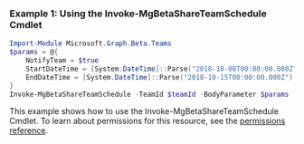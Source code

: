 ### Example 1: Using the Invoke-MgBetaShareTeamSchedule Cmdlet
```powershell
Import-Module Microsoft.Graph.Beta.Teams
$params = @{
	NotifyTeam = $true
	StartDateTime = [System.DateTime]::Parse("2018-10-08T00:00:00.000Z")
	EndDateTime = [System.DateTime]::Parse("2018-10-15T00:00:00.000Z")
}
Invoke-MgBetaShareTeamSchedule -TeamId $teamId -BodyParameter $params
```
This example shows how to use the Invoke-MgBetaShareTeamSchedule Cmdlet.
To learn about permissions for this resource, see the [permissions reference](/graph/permissions-reference).
